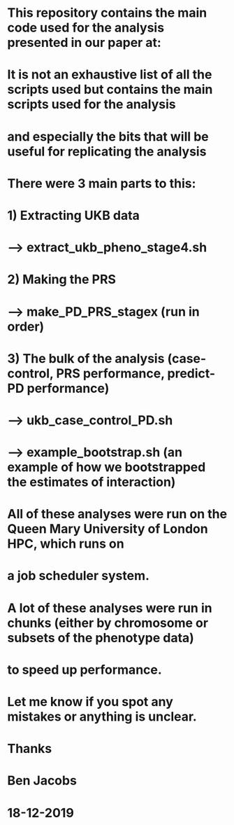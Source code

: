# This repository contains the main code used for the analysis presented in our paper at:
# It is not an exhaustive list of all the scripts used but contains the main scripts used for the analysis
# and especially the bits that will be useful for replicating the analysis
# There were 3 main parts to this:
# 1) Extracting UKB data
# --> extract_ukb_pheno_stage4.sh
# 2) Making the PRS
# --> make_PD_PRS_stagex (run in order)
# 3) The bulk of the analysis (case-control, PRS performance, predict-PD performance)
# --> ukb_case_control_PD.sh
# --> example_bootstrap.sh (an example of how we bootstrapped the estimates of interaction)
#
#
# All of these analyses were run on the Queen Mary University of London HPC, which runs on
# a job scheduler system.
#
#
# A lot of these analyses were run in chunks (either by chromosome or subsets of the phenotype data)
# to speed up performance.
#
#
# Let me know if you spot any mistakes or anything is unclear.
# Thanks
# Ben Jacobs
# 18-12-2019
